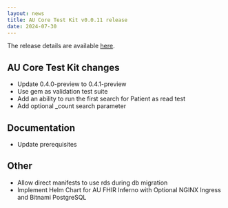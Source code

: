 ```yaml
---
layout: news
title: AU Core Test Kit v0.0.11 release
date: 2024-07-30
---
```


The release details are available [here](https://github.com/hl7au/au-fhir-core-inferno/releases/tag/v0.0.11). 


<!-- break -->

## AU Core Test Kit changes

* Update 0.4.0-preview to 0.4.1-preview
* Use gem as validation test suite
* Add an ability to run the first search for Patient as read test
* Add optional _count search parameter

## Documentation

* Update prerequisites

## Other

* Allow direct manifests to use rds during db migration
* Implement Helm Chart for AU FHIR Inferno with Optional NGINX Ingress and Bitnami PostgreSQL
